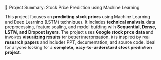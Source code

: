 📘 Project Summary: Stock Price Prediction using Machine Learning

This project focuses on **predicting stock prices** using Machine Learning and Deep Learning (LSTM) techniques. It includes **technical analysis**, data preprocessing, feature scaling, and model building with **Sequential, Dense, LSTM, and Dropout layers**. The project uses **Google stock price data** and involves **visualizing results** for better interpretation. It is inspired by real **research papers** and includes PPT, documentation, and source code. Ideal for anyone looking for a **complete, easy-to-understand stock prediction project**.
